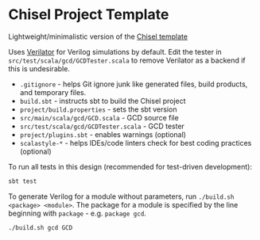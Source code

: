 Chisel Project Template
=======================

Lightweight/minimalistic version of the [Chisel template](https://github.com/ucb-bar/chisel-template)

Uses [Verilator](https://github.com/freechipsproject/chisel3#ubuntu-like-linux) for Verilog simulations by default. Edit the tester in `src/test/scala/gcd/GCDTester.scala` to remove Verilator as a backend if this is undesirable.

* `.gitignore` - helps Git ignore junk like generated files, build products, and temporary files.
* `build.sbt` - instructs sbt to build the Chisel project
* `project/build.properties` - sets the sbt version
* `src/main/scala/gcd/GCD.scala` - GCD source file
* `src/test/scala/gcd/GCDTester.scala` - GCD tester
* `project/plugins.sbt` - enables warnings (optional)
* `scalastyle-*` - helps IDEs/code linters check for best coding practices (optional)

To run all tests in this design (recommended for test-driven development):

```bash
sbt test
```

To generate Verilog for a module without parameters, run `./build.sh <package> <module>`.
The package for a module is specified by the line beginning with `package` - e.g. `package gcd`.

```bash
./build.sh gcd GCD
```
